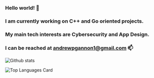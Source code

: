 ### Hello world! 👋
### I am currently working on C++ and Go oriented projects.
### My main tech interests are Cybersecurity and App Design.


### I can be reached at andrewpgannon1@gmail.com 📫 


![Github stats](https://github-readme-stats.vercel.app/api?username=AndrewGann0n&theme=tokyonight&show_icons=true&count_private=true)


![Top Languages Card](https://github-readme-stats.vercel.app/api/top-langs/?username=AndrewGann0n)
<!--
**AndrewGann0n/AndrewGann0n** is a ✨ _special_ ✨ repository because its `README.md` (this file) appears on your GitHub profile.

Here are some ideas to get you started:

- 🔭 I’m currently working on ...
- 🌱 I’m currently learning ...
- 👯 I’m looking to collaborate on ...
- 🤔 I’m looking for help with ...
- 💬 Ask me about ...
- 📫 How to reach me: ...
- 😄 Pronouns: ...
- ⚡ Fun fact: ...
-->
